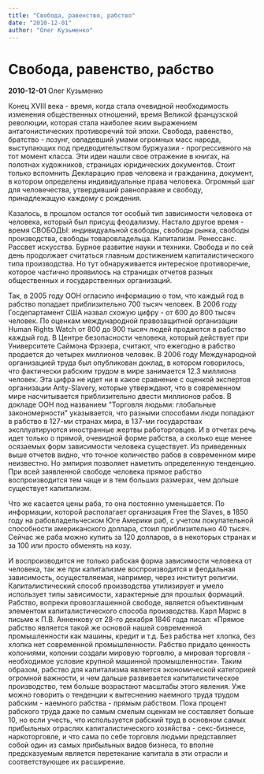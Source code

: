```yaml
---
title: "Свобода, равенство, рабство"
date: "2010-12-01"
author: "Олег Кузьменко"
---
```


# Свобода, равенство, рабство

**2010-12-01** Олег Кузьменко

Конец XVIII века - время, когда стала очевидной необходимость  изменения общественных отношений, время Великой французской революции, которая стала наиболее яким выражением антагонистических противоречий той эпохи. Свобода, равенство, братство - лозунг, овладевший умами огромных масс народа, выступающих под предводительством буржуазии - прогрессивного на тот момент класса. Эти идеи нашли свое отражение в книгах, на полотнах художников, страницах юридических документов. Стоит только вспомнить Декларацию прав человека и гражданина, документ, в котором определены индивидуальные права человека. Огромный шаг для человечества, утвердивший равноправие и свободу, принадлежащую каждому с рождения.

Казалось, в прошлом остался тот особый тип зависимости человека от человека, который был присущ феодализму. Настало другое время - время СВОБОДЫ:  индивидуальной свободы, свободы рынка, свободы производства, свободы товаровладельца. Капитализм. Ренессанс. Рассвет искусства. Бурное развитие науки и техники. Свобода и по сей день продолжает считаться главным достижением капиталистического типа производства. Но тут обнаруживается интересное противоречие, которое частично проявилось на страницах отчетов разных общественных и государственных организаций.

Так, в 2005 году ООН огласило информацию о том, что каждый год в рабство попадает приблизительно 700 тысяч человек. В 2006 году Госдепартамент США назвал схожую цифру - от 600 до 800 тысяч человек. По оценкам международной правозащитной организации Human Rights Watch  от 800 до 900 тысяч людей продаются в рабство каждый год. В Центре безопасности человека, который действует при Университете Саймона Фрэзера,  считают, что ежегодно в рабство продается до четырех миллионов человек. В 2006 году Международной организацией труда был опубликован доклад, в котором говорилось, что фактически рабским трудом в мире занимается 12.3 миллиона человек. Эта цифра не идет ни в какое сравнение с оценкой экспертов организации Anty-Slavery, которые утверждают, что в современном мире насчитывается приблизительно двести миллионов рабов. В докладе ООН под названием "Торговля людьми: глобальные закономерности" указывается, что разными способами люди попадают в рабство в 127-ми странах мира, в 137-ми государствах эксплуатируются иностранные жертвы работорговцев. И в отчетах речь идет только о прямой, очевидной форме рабства, а сколько еще менее осязаемых форм зависимости человека существует. Из приведенных выше отчетов видно, что точное количество рабов в современном мире неизвестно.  Но эмпирия позволяет наметить определенную тенденцию. При всей заявленной свободе человека прямое рабство воспроизводится тем чаще и в тем больших размерах, чем дольше существует капитализм.

Что же касается цены раба, то она постоянно уменьшается. По информации, которой располагает организация Free the Slaves, в 1850 году на рабовладельческом Юге Америки раб, с учетом покупательной способности американского доллара, стоил приблизительно 40 тысяч. Сейчас же раба можно купить за 120 долларов, а в некоторых странах и за 100 или просто обменять на козу.

И воспроизводится не только рабская форма зависимости человека от человека, так же при капитализме воспроизводится и феодальная зависимость, осуществляемая, например, через институт религии. Капиталистический способ производства утилизирует и умело использует типы зависимости, характерные для прошлых формаций.  Рабство, вопреки провозглашенной свободе, является объективным элементом капиталистического способа производства.  Карл Маркс в письме к П.В. Анненкову от 28-го декабря 1846 года писал:  «Прямое рабство является такой же основой нашей современной промышленности как машины, кредит и т.д. Без рабства нет хлопка, без хлопка нет современной промышленности. Рабство придало ценность колониями, колонии создали мировую торговлю, а мировая торговля - необходимое условие крупной машинной промышленности». Таким образом, рабство для капитализма является экономической категорией огромной важности, и чем дальше развивается капиталистическое производство, тем больше возрастают масштабы этого явления. Уже можно говорить о тенденции к вытеснению наемного труда трудом рабским - наемного рабства - прямым рабством. Пока процент рабского труда даже по самым смелым оценкам не составляет больше 10, но если учесть, что используется рабский труд в основном самых прибыльных отраслях капиталистического хозяйства - секс-бизнесе, наркоторговле, и что сама по себе торговля людьми представляет собой один из самых прибыльных видов бизнеса, то вполне предсказуемым является перетекание капитала в эти отрасли и соответствующее их расширение.